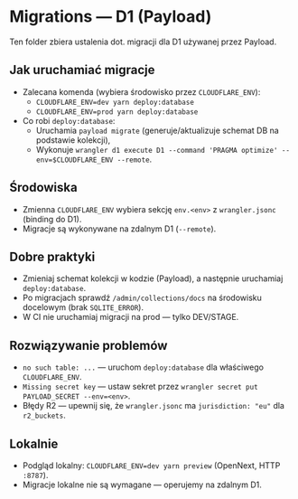 # Migrations — D1 (Payload)

Ten folder zbiera ustalenia dot. migracji dla D1 używanej przez Payload.

## Jak uruchamiać migracje

- Zalecana komenda (wybiera środowisko przez `CLOUDFLARE_ENV`):
  - `CLOUDFLARE_ENV=dev yarn deploy:database`
  - `CLOUDFLARE_ENV=prod yarn deploy:database`
- Co robi `deploy:database`:
  - Uruchamia `payload migrate` (generuje/aktualizuje schemat DB na podstawie kolekcji),
  - Wykonuje `wrangler d1 execute D1 --command 'PRAGMA optimize' --env=$CLOUDFLARE_ENV --remote`.

## Środowiska

- Zmienna `CLOUDFLARE_ENV` wybiera sekcję `env.<env>` z `wrangler.jsonc` (binding do D1).
- Migracje są wykonywane na zdalnym D1 (`--remote`).

## Dobre praktyki

- Zmieniaj schemat kolekcji w kodzie (Payload), a następnie uruchamiaj `deploy:database`.
- Po migracjach sprawdź `/admin/collections/docs` na środowisku docelowym (brak `SQLITE_ERROR`).
- W CI nie uruchamiaj migracji na prod — tylko DEV/STAGE.

## Rozwiązywanie problemów

- `no such table: ...` — uruchom `deploy:database` dla właściwego `CLOUDFLARE_ENV`.
- `Missing secret key` — ustaw sekret przez `wrangler secret put PAYLOAD_SECRET --env=<env>`.
- Błędy R2 — upewnij się, że `wrangler.jsonc` ma `jurisdiction: "eu"` dla `r2_buckets`.

## Lokalnie

- Podgląd lokalny: `CLOUDFLARE_ENV=dev yarn preview` (OpenNext, HTTP `:8787`).
- Migracje lokalne nie są wymagane — operujemy na zdalnym D1.